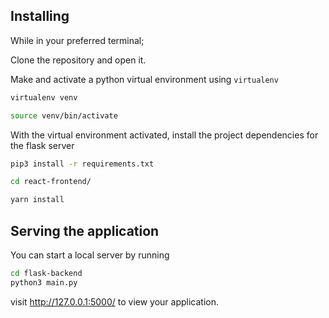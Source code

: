 ## Installing

While in your preferred terminal;

Clone the repository and open it.

Make and activate a python virtual environment using `virtualenv`

```bash
virtualenv venv

source venv/bin/activate
```

With the virtual environment activated, install the project dependencies for the flask server

```bash
pip3 install -r requirements.txt
```

```bash
cd react-frontend/
```

```bash
yarn install
```

## Serving the application

You can start a local server by running

```bash
cd flask-backend
python3 main.py
```
visit http://127.0.0.1:5000/ to view your application.

